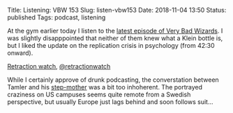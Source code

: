 Title: Listening: VBW 153 
Slug: listen-vbw153
Date: 2018-11-04 13:50
Status: published
Tags: podcast, listening

At the gym earlier today I listen to the [latest episode of Very Bad
Wizards](https://verybadwizards.fireside.fm/153). I was slightly disapppointed
that neither of them knew what a Klein bottle is, but I liked the update on the
replication crisis in psychology (from 42:30 onward).

[Retraction watch](http://retractionwatch.com/), [@retractionwatch](https://twitter.com/retractionwatch)

While I certainly approve of drunk podcasting, the converstation between Tamler
and his [step-mother](https://twitter.com/chsommers) was a bit too inhoherent.
The portrayed craziness on US campuses seems quite remote from a Swedish
perspective, but usually Europe just lags behind and soon follows suit...


